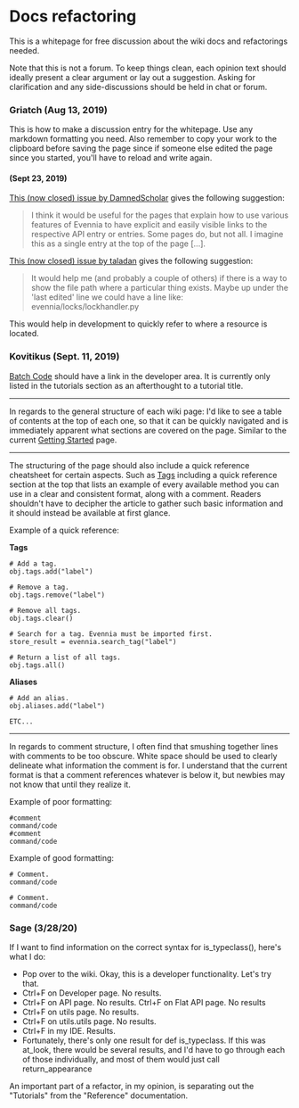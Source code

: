 # Docs refactoring

This is a whitepage for free discussion about the wiki docs and refactorings needed. 

Note that this is not a forum. To keep things clean, each opinion text should ideally present a clear argument or lay out a suggestion. Asking for clarification and any side-discussions should be held in chat or forum.

### Griatch (Aug 13, 2019)

This is how to make a discussion entry for the whitepage. Use any markdown formatting you need. Also remember to copy your work to the clipboard before saving the page since if someone else edited the page since you started, you'll have to reload and write again.

#### (Sept 23, 2019)
    
[This (now closed) issue by DamnedScholar](https://github.com/evennia/evennia/issues/1431) gives the following suggestion:
> I think it would be useful for the pages that explain how to use various features of Evennia to have explicit and easily visible links to the respective API entry or entries. Some pages do, but not all. I imagine this as a single entry at the top of the page [...].

[This (now closed) issue by taladan](https://github.com/evennia/evennia/issues/1578) gives the following suggestion: 
> It would help me (and probably a couple of others) if there is a way to show the file path where a particular thing exists. Maybe up under the 'last edited' line we could have a line like:
evennia/locks/lockhandler.py

This would help in development to quickly refer to where a resource is located.
   

### Kovitikus (Sept. 11, 2019)

[Batch Code](./Batch-Code-Processor) should have a link in the developer area. It is currently only listed in the tutorials section as an afterthought to a tutorial title.

***

In regards to the general structure of each wiki page: I'd like to see a table of contents at the top of each one, so that it can be quickly navigated and is immediately apparent what sections are covered on the page. Similar to the current [Getting Started](./Getting-Started) page.

***

The structuring of the page should also include a quick reference cheatsheet for certain aspects. Such as [Tags](./Tags) including a quick reference section at the top that lists an example of every available method you can use in a clear and consistent format, along with a comment. Readers shouldn't have to decipher the article to gather such basic information and it should instead be available at first glance.

Example of a quick reference:

**Tags**
```
# Add a tag.
obj.tags.add("label")

# Remove a tag.
obj.tags.remove("label")

# Remove all tags.
obj.tags.clear()

# Search for a tag. Evennia must be imported first.
store_result = evennia.search_tag("label")

# Return a list of all tags.
obj.tags.all()  
```

**Aliases**
```
# Add an alias.
obj.aliases.add("label")

ETC...
```

***

In regards to comment structure, I often find that smushing together lines with comments to be too obscure. White space should be used to clearly delineate what information the comment is for. I understand that the current format is that a comment references whatever is below it, but newbies may not know that until they realize it.

Example of poor formatting:
```
#comment
command/code
#comment
command/code
```

Example of good formatting:
```
# Comment.
command/code

# Comment.
command/code
```

### Sage (3/28/20)

If I want to find information on the correct syntax for is_typeclass(), here's what I do:
* Pop over to the wiki. Okay, this is a developer functionality. Let's try that.
* Ctrl+F on Developer page. No results.
* Ctrl+F on API page. No results. Ctrl+F on Flat API page. No results
* Ctrl+F on utils page. No results.
* Ctrl+F on utils.utils page. No results.
* Ctrl+F in my IDE. Results.
* Fortunately, there's only one result for def is_typeclass. If this was at_look, there would be several results, and I'd have to go through each of those individually, and most of them would just call return_appearance

An important part of a refactor, in my opinion, is separating out the "Tutorials" from the "Reference" documentation. 
